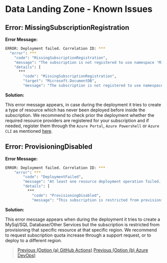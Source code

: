 # Data Landing Zone - Known Issues

## Error: MissingSubscriptionRegistration

**Error Message:**

```sh
ERROR: Deployment failed. Correlation ID: ***
  "error": ***
    "code": "MissingSubscriptionRegistration",
    "message": "The subscription is not registered to use namespace 'Microsoft.DocumentDB'. See https://aka.ms/rps-not-found for how to register subscriptions.",
    "details": [
      ***
        "code": "MissingSubscriptionRegistration",
        "target": "Microsoft.DocumentDB",
        "message": "The subscription is not registered to use namespace 'Microsoft.DocumentDB'. See https://aka.ms/rps-not-found for how to register subscriptions."
```

**Solution:**

This error message appears, in case during the deployment it tries to create a type of resource which has never been deployed before inside the subscription. We recommend to check prior the deployment whether the required resource providers are registered for your subscription and if needed, register them through the `Azure Portal`, `Azure Powershell` or `Azure CLI` as mentioned [here](https://learn.microsoft.com/azure/azure-resource-manager/management/resource-providers-and-types).

## Error: ProvisioningDisabled

**Error Message:**

```sh
ERROR: Deployment failed. Correlation ID: ***
    "error": ***
        "code": "DeploymentFailed",
        "message": "At least one resource deployment operation failed. Please list deployment operations for details. Please see https://aka.ms/DeployOperations for usage details.",
        "details": [
          ***
            "code": "ProvisioningDisabled",
            "message": "This subscription is restricted from provisioning MySQL servers in this region. Please choose a different region or open a support request with service and subscription limits (quotas) issue type."
```

**Solution:**

This error message appears when during the deployment it tries to create a MySql/SQL Database/Other Services but the subscription is restricted from provisioning that specific resource at that specific region. We recommend to request subscription quota increase through a support request, or to deploy to a different region.

>[Previous (Option (a) GitHub Actions)](/docs/DataManagementAnalytics-GitHubActionsDeployment.md)
>[Previous (Option (b) Azure DevOps)](/docs/DataManagementAnalytics-AzureDevOpsDeployment.md)
